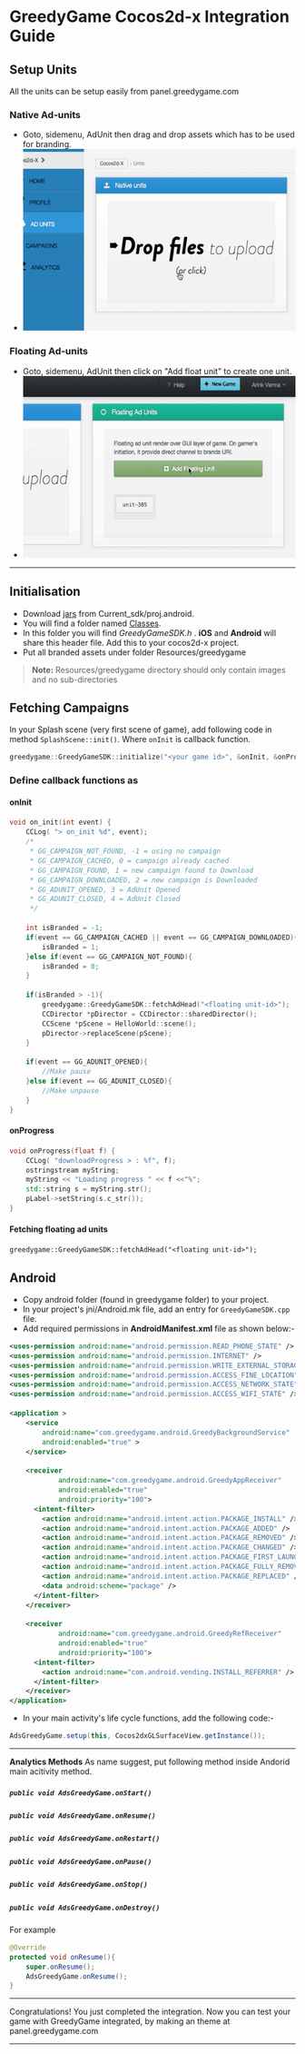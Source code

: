 GreedyGame Cocos2d-x Integration Guide
===================

## Setup Units

All the units can be setup easily from panel.greedygame.com

### Native Ad-units
* Goto, sidemenu, AdUnit then drag and drop assets which has to be used for branding.
* ![Adding Native Unit](screen-shots/naive-ads-upload.gif?raw=true "Adding Native Unit" )


### Floating Ad-units
* Goto, sidemenu, AdUnit then click on "Add float unit" to create one unit.
* ![Adding Float Unit](screen-shots/float-ad-create.gif?raw=true "Adding Float Unit" )


---------------------------------------

## Initialisation

* Download [jars](Current_sdk/proj.android) from Current_sdk/proj.android.
* You will find a folder named [Classes](Current_sdk/Classes).
* In this folder you will find *GreedyGameSDK.h* . **iOS** and **Android** will share this header file. Add this to your cocos2d-x project.
* Put all branded assets under folder Resources/greedygame

> **Note:**
> Resources/greedygame directory should only contain images and no sub-directories
 
 
## Fetching Campaigns

In your Splash scene (very first scene of game), add following code in method `SplashScene::init()`. Where `onInit` is callback function. 

```cpp
greedygame::GreedyGameSDK::initialize("<your game id>", &onInit, &onProgress);

```

### Define callback functions as

#### onInit
```cpp
void on_init(int event) {
	CCLog( "> on_init %d", event);
	/*
	 * GG_CAMPAIGN_NOT_FOUND, -1 = using no campaign
	 * GG_CAMPAIGN_CACHED, 0 = campaign already cached
	 * GG_CAMPAIGN_FOUND, 1 = new campaign found to Download
	 * GG_CAMPAIGN_DOWNLOADED, 2 = new campaign is Downloaded
	 * GG_ADUNIT_OPENED, 3 = AdUnit Opened
	 * GG_ADUNIT_CLOSED, 4 = AdUnit Closed
	 */
    
	int isBranded = -1;
	if(event == GG_CAMPAIGN_CACHED || event == GG_CAMPAIGN_DOWNLOADED){
		isBranded = 1;
	}else if(event == GG_CAMPAIGN_NOT_FOUND){
		isBranded = 0;
	}

	if(isBranded > -1){
		greedygame::GreedyGameSDK::fetchAdHead("<floating unit-id>");
		CCDirector *pDirector = CCDirector::sharedDirector();
		CCScene *pScene = HelloWorld::scene();
		pDirector->replaceScene(pScene);
	}

	if(event == GG_ADUNIT_OPENED){
		//Make pause
	}else if(event == GG_ADUNIT_CLOSED){
		//Make unpause
	}
}
```

#### onProgress
```cpp
void onProgress(float f) {
	CCLog( "downloadProgress > : %f", f);
	ostringstream myString;
	myString << "Loading progress " << f <<"%";
	std::string s = myString.str();
	pLabel->setString(s.c_str());
}
```

#### Fetching floating ad units
`greedygame::GreedyGameSDK::fetchAdHead("<floating unit-id>");`

Android
----------
* Copy android folder (found in greedygame folder) to your project.
* In your project's jni/Android.mk file, add an entry for `GreedyGameSDK.cpp` file.
* Add required permissions in **AndroidManifest.xml** file as shown below:-

```xml
<uses-permission android:name="android.permission.READ_PHONE_STATE" />
<uses-permission android:name="android.permission.INTERNET" />
<uses-permission android:name="android.permission.WRITE_EXTERNAL_STORAGE" />
<uses-permission android:name="android.permission.ACCESS_FINE_LOCATION" />
<uses-permission android:name="android.permission.ACCESS_NETWORK_STATE" />
<uses-permission android:name="android.permission.ACCESS_WIFI_STATE" />

<application >       
    <service
        android:name="com.greedygame.android.GreedyBackgroundService"
        android:enabled="true" >
    </service>
    
    <receiver 
            android:name="com.greedygame.android.GreedyAppReceiver" 
            android:enabled="true" 
            android:priority="100">
      <intent-filter>
        <action android:name="android.intent.action.PACKAGE_INSTALL" />
        <action android:name="android.intent.action.PACKAGE_ADDED" />
        <action android:name="android.intent.action.PACKAGE_REMOVED" />
        <action android:name="android.intent.action.PACKAGE_CHANGED" />
        <action android:name="android.intent.action.PACKAGE_FIRST_LAUNCH" />
        <action android:name="android.intent.action.PACKAGE_FULLY_REMOVED" />
        <action android:name="android.intent.action.PACKAGE_REPLACED" />
        <data android:scheme="package" />
      </intent-filter>
    </receiver>
    
    <receiver 
            android:name="com.greedygame.android.GreedyRefReceiver" 
            android:enabled="true" 
            android:priority="100">
      <intent-filter>
        <action android:name="com.android.vending.INSTALL_REFERRER" />
      </intent-filter>
    </receiver>
</application>
```

* In your main activity's life cycle functions, add the following code:-
```java
AdsGreedyGame.setup(this, Cocos2dxGLSurfaceView.getInstance()); 
```

----
**Analytics Methods**
As name suggest, put following method inside Andorid main acitivity method.

##### `public void AdsGreedyGame.onStart()`
##### `public void AdsGreedyGame.onResume()`
##### `public void AdsGreedyGame.onRestart()`
##### `public void AdsGreedyGame.onPause()`
##### `public void AdsGreedyGame.onStop()`
##### `public void AdsGreedyGame.onDestroy()`

For example
```java
@Override
protected void onResume(){
    super.onResume();
    AdsGreedyGame.onResume();
}
```

--------
Congratulations! You just completed the integration. Now you can test your game with GreedyGame integrated, by making an theme at panel.greedygame.com

------
